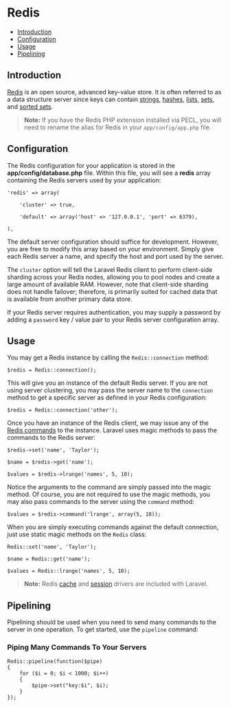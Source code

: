 # Redis

* [Introduction](redis.md#introduction)
* [Configuration](redis.md#configuration)
* [Usage](redis.md#usage)
* [Pipelining](redis.md#pipelining)

## Introduction

[Redis](http://redis.io) is an open source, advanced key-value store. It is often referred to as a data structure server since keys can contain [strings](http://redis.io/topics/data-types#strings), [hashes](http://redis.io/topics/data-types#hashes), [lists](http://redis.io/topics/data-types#lists), [sets](http://redis.io/topics/data-types#sets), and [sorted sets](http://redis.io/topics/data-types#sorted-sets).

> **Note:** If you have the Redis PHP extension installed via PECL, you will need to rename the alias for Redis in your `app/config/app.php` file.

## Configuration

The Redis configuration for your application is stored in the **app/config/database.php** file. Within this file, you will see a **redis** array containing the Redis servers used by your application:

```text
'redis' => array(

    'cluster' => true,

    'default' => array('host' => '127.0.0.1', 'port' => 6379),

),
```

The default server configuration should suffice for development. However, you are free to modify this array based on your environment. Simply give each Redis server a name, and specify the host and port used by the server.

The `cluster` option will tell the Laravel Redis client to perform client-side sharding across your Redis nodes, allowing you to pool nodes and create a large amount of available RAM. However, note that client-side sharding does not handle failover; therefore, is primarily suited for cached data that is available from another primary data store.

If your Redis server requires authentication, you may supply a password by adding a `password` key / value pair to your Redis server configuration array.

## Usage

You may get a Redis instance by calling the `Redis::connection` method:

```text
$redis = Redis::connection();
```

This will give you an instance of the default Redis server. If you are not using server clustering, you may pass the server name to the `connection` method to get a specific server as defined in your Redis configuration:

```text
$redis = Redis::connection('other');
```

Once you have an instance of the Redis client, we may issue any of the [Redis commands](http://redis.io/commands) to the instance. Laravel uses magic methods to pass the commands to the Redis server:

```text
$redis->set('name', 'Taylor');

$name = $redis->get('name');

$values = $redis->lrange('names', 5, 10);
```

Notice the arguments to the command are simply passed into the magic method. Of course, you are not required to use the magic methods, you may also pass commands to the server using the `command` method:

```text
$values = $redis->command('lrange', array(5, 10));
```

When you are simply executing commands against the default connection, just use static magic methods on the `Redis` class:

```text
Redis::set('name', 'Taylor');

$name = Redis::get('name');

$values = Redis::lrange('names', 5, 10);
```

> **Note:** Redis [cache](https://github.com/bryantyan/laravel4.2docs/tree/f12ffb53f9f16c3968c58e9dd508247dc98deb70/docs/cache/README.md) and [session](https://github.com/bryantyan/laravel4.2docs/tree/f12ffb53f9f16c3968c58e9dd508247dc98deb70/docs/session/README.md) drivers are included with Laravel.

## Pipelining

Pipelining should be used when you need to send many commands to the server in one operation. To get started, use the `pipeline` command:

### Piping Many Commands To Your Servers

```text
Redis::pipeline(function($pipe)
{
    for ($i = 0; $i < 1000; $i++)
    {
        $pipe->set("key:$i", $i);
    }
});
```

